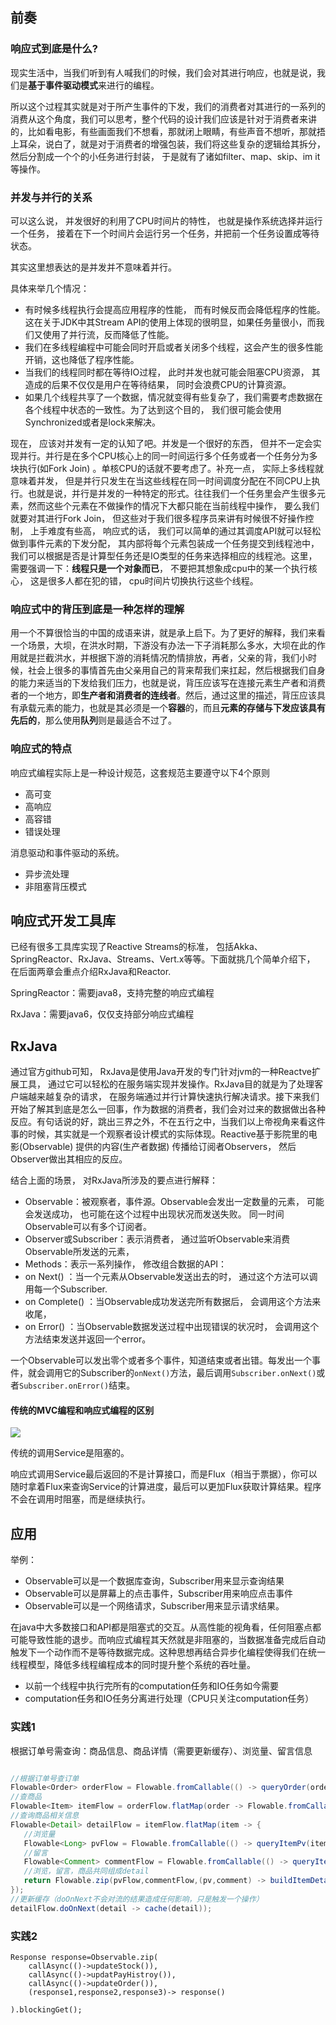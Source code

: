 ## 前奏

### 响应式到底是什么?

现实生活中，当我们听到有人喊我们的时候，我们会对其进行响应，也就是说，我们是**基于事件驱动模式**来进行的编程。

所以这个过程其实就是对于所产生事件的下发，我们的消费者对其进行的一系列的消费从这个角度，我们可以思考，整个代码的设计我们应该是针对于消费者来讲的，比如看电影，有些画面我们不想看，那就闭上眼睛，有些声音不想听，那就捂上耳朵，说白了，就是对于消费者的增强包装，我们将这些复杂的逻辑给其拆分，然后分割成一个个的小任务进行封装， 于是就有了诸如filter、map、skip、im it等操作。

### 并发与并行的关系

可以这么说， 并发很好的利用了CPU时间片的特性， 也就是操作系统选择并运行一个任务， 接着在下一个时间片会运行另一个任务，并把前一个任务设置成等待状态。

其实这里想表达的是并发并不意味着并行。

具体来举几个情况：

- 有时候多线程执行会提高应用程序的性能， 而有时候反而会降低程序的性能。这在关于JDK中其Stream API的使用上体现的很明显，如果任务量很小，而我们又使用了并行流，反而降低了性能。
- 我们在多线程编程中可能会同时开启或者关闭多个线程，这会产生的很多性能开销，这也降低了程序性能。
- 当我们的线程同时都在等待IO过程， 此时并发也就可能会阻塞CPU资源， 其造成的后果不仅仅是用户在等待结果， 同时会浪费CPU的计算资源。
- 如果几个线程共享了一个数据，情况就变得有些复杂了，我们需要考虑数据在各个线程中状态的一致性。为了达到这个目的， 我们很可能会使用Synchronized或者是lock来解决。

现在， 应该对并发有一定的认知了吧。并发是一个很好的东西， 但并不一定会实现并行。并行是在多个CPU核心上的同一时间运行多个任务或者一个任务分为多块执行(如Fork Join) 。单核CPU的话就不要考虑了。补充一点， 实际上多线程就意味着并发， 但是并行只发生在当这些线程在同一时间调度分配在不同CPU上执行。也就是说，并行是并发的一种特定的形式。往往我们一个任务里会产生很多元素，然而这些个元素在不做操作的情况下大都只能在当前线程中操作， 要么我们就要对其进行Fork Join， 但这些对于我们很多程序员来讲有时候很不好操作控制， 上手难度有些高， 响应式的话， 我们可以简单的通过其调度API就可以轻松做到事件元素的下发分配， 其内部将每个元素包装成一个任务提交到线程池中，我们可以根据是否是计算型任务还是IO类型的任务来选择相应的线程池。这里， 需要强调一下：**线程只是一个对象而已**， 不要把其想象成cpu中的某一个执行核心， 这是很多人都在犯的错， cpu时间片切换执行这些个线程。



### 响应式中的背压到底是一种怎样的理解

用一个不算很恰当的中国的成语来讲，就是承上启下。为了更好的解释，我们来看一个场景，大坝，在洪水时期，下游没有办法一下子消耗那么多水，大坝在此的作用就是拦截洪水，并根据下游的消耗情况酌情排放，再者，父亲的背，我们小时候，社会上很多的事情首先由父亲用自己的背来帮我们来扛起，然后根据我们自身的能力来适当的下发给我们压力，也就是说，背压应该写在连接元素生产者和消费者的一个地方，即**生产者和消费者的连线者**。然后，通过这里的描述，背压应该具有承载元素的能力，也就是其必须是一个**容器**的，而且**元素的存储与下发应该具有先后的**，那么使用**队列**则是最适合不过了。

### 响应式的特点

响应式编程实际上是一种设计规范，这套规范主要遵守以下4个原则

- 高可变
- 高响应
- 高容错
- 错误处理

消息驱动和事件驱动的系统。

- 异步流处理
- 非阻塞背压模式

## 响应式开发工具库

已经有很多工具库实现了Reactive Streams的标准， 包括Akka、SpringReactor、RxJava、Streams、Vert.x等等。下面就挑几个简单介绍下， 在后面两章会重点介绍RxJava和Reactor.

SpringReactor：需要java8，支持完整的响应式编程

RxJava：需要java6，仅仅支持部分响应式编程

## RxJava

通过官方github可知， RxJava是使用Java开发的专门针对jvm的一种Reactve扩展工具， 通过它可以轻松的在服务端实现并发操作。RxJava目的就是为了处理客户端越来越复杂的请求， 在服务端通过并行计算快速执行解决请求。接下来我们开始了解其到底是怎么一回事，作为数据的消费者，我们会对过来的数据做出各种反应。有句话说的好，跳出三界之外，不在五行之中，当我们以上帝视角来看这件事的时候，其实就是一个观察者设计模式的实际体现。Reactive基于影院里的电影(Observable) 提供的内容(生产者数据) 传播给订阅者Observers， 然后Observer做出其相应的反应。

结合上面的场景， 对RxJava所涉及的要点进行解释：

- Observable：被观察者，事件源。Observable会发出一定数量的元素， 可能会发送成功， 也可能在这个过程中出现状况而发送失败。 同一时间Observable可以有多个订阅者。
- Observer或Subscriber：表示消费者， 通过监听Observable来消费Observable所发送的元素，
- Methods：表示一系列操作， 修改组合数据的API：
- on Next() ：当一个元素从Observable发送出去的时， 通过这个方法可以调用每一个Subscriber.
- on Complete() ：当Observable成功发送完所有数据后， 会调用这个方法来收尾，
- on Error() ：当Observable数据发送过程中出现错误的状况时， 会调用这个方法结束发送并返回一个error。

一个Observable可以发出零个或者多个事件，知道结束或者出错。每发出一个事件，就会调用它的Subscriber的`onNext()`方法，最后调用`Subscriber.onNext()`或者`Subscriber.onError()`结束。



#### 传统的MVC编程和响应式编程的区别

![](https://wendy-image.oss-cn-shanghai.aliyuncs.com/19-07-25/1564030483172.png)

传统的调用Service是阻塞的。

响应式调用Service最后返回的不是计算接口，而是Flux（相当于票据），你可以随时拿着Flux来查询Service的计算进度，最后可以更加Flux获取计算结果。程序不会在调用时阻塞，而是继续执行。

## 应用

举例：

- Observable可以是一个数据库查询，Subscriber用来显示查询结果
- Observable可以是屏幕上的点击事件，Subscriber用来响应点击事件
- Observable可以是一个网络请求，Subscriber用来显示请求结果。

在java中大多数接口和API都是阻塞式的交互。从高性能的视角看，任何阻塞点都可能导致性能的退步。而响应式编程其天然就是非阻塞的，当数据准备完成后自动触发下一个动作而不是等待数据完成。这种思想再结合异步化编程使得我们在统一线程模型，降低多线程编程成本的同时提升整个系统的吞吐量。

- 以前一个线程中执行完所有的computation任务和IO任务如今需要
- computation任务和IO任务分离进行处理（CPU只关注computation任务）

### 实践1

根据订单号需查询：商品信息、商品详情（需要更新缓存）、浏览量、留言信息

```java

//根据订单号查订单
Flowable<Order> orderFlow = Flowable.fromCallable(() -> queryOrder(orderId));
//查商品
Flowable<Item> itemFlow = orderFlow.flatMap(order -> Flowable.fromCallable(() -> queryItem(order.getId())));
//查询商品相关信息
Flowable<Detail> detailFlow = itemFlow.flatMap(item -> {
   //浏览量
   Flowable<Long> pvFlow = Flowable.fromCallable(() -> queryItemPv(item.getId()));
   //留言
   Flowable<Comment> commentFlow = Flowable.fromCallable(() -> queryItemComment(item.getId()));
   //浏览，留言，商品共同组成detail
   return Flowable.zip(pvFlow,commentFlow,(pv,comment) -> buildItemDetail(item,pv,comment));
});
//更新缓存（doOnNext不会对流的结果造成任何影响，只是触发一个操作）
detailFlow.doOnNext(detail -> cache(detail));
```

### 实践2

```
Response response=Observable.zip(
    callAsync(()->updateStock()),
    callAsync(()->updatPayHistroy()),
    callAsync(()->updateOrder()),
    (response1,response2,response3)-> response()

).blockingGet();


```

